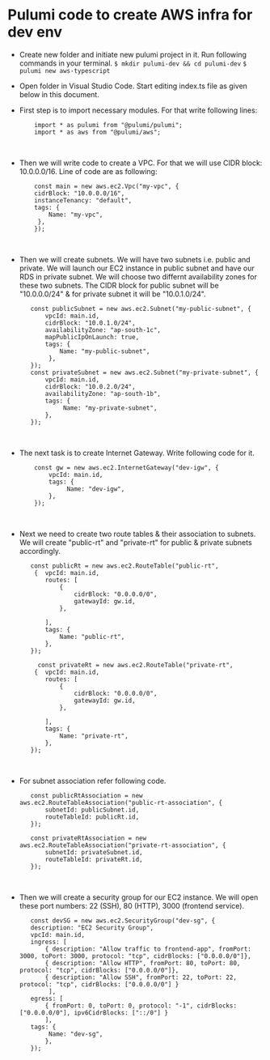 # Pulumi code to create AWS infra for dev env

* Create new folder and initiate new pulumi project in it. Run following commands in your terminal.
    `$ mkdir pulumi-dev && cd pulumi-dev`
    `$ pulumi new aws-typescript` 

* Open folder in Visual Studio Code. Start editing index.ts file as given below in this document.

* First step is to import necessary modules. For that write following lines:
    ```
        import * as pulumi from "@pulumi/pulumi";
        import * as aws from "@pulumi/aws";
    ```
&nbsp;<br>

* Then we will write code to create a VPC. For that we will use CIDR block: 10.0.0.0/16. Line of code are as following:
    ```
        const main = new aws.ec2.Vpc("my-vpc", {
        cidrBlock: "10.0.0.0/16",
        instanceTenancy: "default",
        tags: {
            Name: "my-vpc",
         },
        });
    ```
&nbsp;<br>

* Then we will create subnets. We will have two subnets i.e. public and private. We will launch our EC2 instance in public subnet and have our RDS in private subnet. We will choose two differnt availability zones for these two subnets. The CIDR block for public subnet will be "10.0.0.0/24" & for private subnet it will be "10.0.1.0/24". 
     ```
        const publicSubnet = new aws.ec2.Subnet("my-public-subnet", {
            vpcId: main.id,
            cidrBlock: "10.0.1.0/24",
            availabilityZone: "ap-south-1c",
            mapPublicIpOnLaunch: true,
            tags: {
                Name: "my-public-subnet",
             },
        }); 
        const privateSubnet = new aws.ec2.Subnet("my-private-subnet", {
            vpcId: main.id,
            cidrBlock: "10.0.2.0/24",
            availabilityZone: "ap-south-1b",
            tags: {
                 Name: "my-private-subnet",
            },
        }); 

    ```
&nbsp;<br> 

* The next task is to create Internet Gateway. Write following code for it.
    ```
        const gw = new aws.ec2.InternetGateway("dev-igw", {
            vpcId: main.id,
            tags: {
                 Name: "dev-igw",
            },
        });
    ``` 
&nbsp;<br> 

* Next we need to create two route tables & their association to subnets. We will create "public-rt" and "private-rt" for public & private subnets accordingly. 

     ```
        const publicRt = new aws.ec2.RouteTable("public-rt", 
         {  vpcId: main.id,
            routes: [
                {
                    cidrBlock: "0.0.0.0/0",
                    gatewayId: gw.id,
                },
        
            ],
            tags: {
                Name: "public-rt",
            },
        }); 

          const privateRt = new aws.ec2.RouteTable("private-rt", 
         {  vpcId: main.id,
            routes: [
                {
                    cidrBlock: "0.0.0.0/0",
                    gatewayId: gw.id,
                },
        
            ],
            tags: {
                Name: "private-rt",
            },
        });

    ```
&nbsp;<br> 

* For subnet association refer following code.
     ```
        const publicRtAssociation = new aws.ec2.RouteTableAssociation("public-rt-association", {
            subnetId: publicSubnet.id,
            routeTableId: publicRt.id,
        }); 

        const privateRtAssociation = new aws.ec2.RouteTableAssociation("private-rt-association", {
            subnetId: privateSubnet.id,
            routeTableId: privateRt.id,
        });

    ```
&nbsp;<br> 

* Then we will create a security group for our EC2 instance. We will open these port numbers: 22 (SSH), 80 (HTTP), 3000 (frontend service). 
     ```
        const devSG = new aws.ec2.SecurityGroup("dev-sg", {
        description: "EC2 Security Group",
        vpcId: main.id,
        ingress: [ 
            { description: "Allow traffic to frontend-app", fromPort: 3000, toPort: 3000, protocol: "tcp", cidrBlocks: ["0.0.0.0/0"]},
            { description: "Allow HTTP", fromPort: 80, toPort: 80, protocol: "tcp", cidrBlocks: ["0.0.0.0/0"]},
            { description: "Allow SSH", fromPort: 22, toPort: 22, protocol: "tcp", cidrBlocks: ["0.0.0.0/0"] } 
             ],
        egress: [
            { fromPort: 0, toPort: 0, protocol: "-1", cidrBlocks: ["0.0.0.0/0"], ipv6CidrBlocks: ["::/0"] }
            ],
        tags: {
             Name: "dev-sg",
            },
        }); 

    ```
 &nbsp;<br> 

